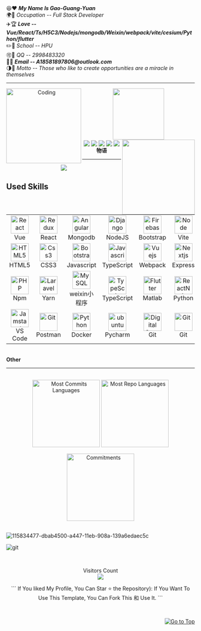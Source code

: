 <div>
  <div>
    😆❤️  <i><b>My Name Is Gao-Guang-Yuan</b></i><br>
    🌍💪  <i>Occupation -- Full Stack Developer</i><br>
    ✈️🏆  <i><b>Love -- Vue/React/Ts/H5C3/Nodejs/mongodb/Weixin/webpack/vite/cesium/Python/flutter</b></i><br>
    ✏️🌳  <i>School -- HPU</i><br>
    🉑🍉  <i>QQ -- 2998483320</i><br>
    🍻🚢  <i><b>Email -- A18581897806@outlook.com</b></i><br>
    🌗💐  <i>Motto -- Those who like to create opportunities are a miracle in themselves</i></br>
  </div>
</div> 
<hr>
<div align = 'center'>
  <img align = 'left' alt = 'Coding' width = '200' src = 'https://user-images.githubusercontent.com/102906132/163227643-6b63bf7a-f02c-4d03-86f1-ca524596b4d2.gif'>
  <img height="137px" src="https://github-readme-stats.vercel.app/api?username=sun0225SUN&hide_title=true&hide_border=true&show_icons=trueline_height=21&text_color=000&icon_color=000&bg_color=0,ea6161,ffc64d,fffc4d,52fa5a&theme=graywhite" /><img align = 'right' width = '194' height = '200' src = 'https://user-images.githubusercontent.com/102906132/163379190-a3c5b2d3-b1a7-4607-be9b-5bfb65a98dbc.gif'>  
</div>


<div align = 'center'> <img align = 'center' src="https://img.shields.io/badge/-HTML5-E34F26?style=flat-square&logo=html5&logoColor=white" /> <img align = 'center' src="https://img.shields.io/badge/-CSS3-1572B6?style=flat-square&logo=css3" /> <img align = 'center' src="https://img.shields.io/badge/-JavaScript-oringe?style=flat-square&logo=javascript" /> <img align = 'center' src = 'https://img.shields.io/badge/R-React-orange'> <img align = 'center' src = 'https://img.shields.io/badge/V-Vue-black'> </div>
 
<div align = 'center'><strong>物语</strong><br></div>
<hr>
<div align="center"> 
  <img src="https://github-profile-trophy.vercel.app/?username=JimmyLv" /> 
</div>

## Used Skills
<table align="center">
  <tr>
    <td align="center" width="96">
        <a href="#html5">
            <img src="https://skillicons.dev/icons?i=vue" width="48" height="48" alt="React" />
        </a>
        <br>Vue
    </td>
      <td align="center" width="96">
        <a href="#html5">
            <img src="https://skillicons.dev/icons?i=react" width="48" height="48" alt="Redux" />
        </a>
        <br>React
    </td>
      <td align="center" width="96">
        <a href="#html5">
            <img src="https://skillicons.dev/icons?i=mongodb" width="48" height="48" alt="Angular" />
        </a>
        <br>Mongodb
    </td>
      <td align="center" width="96">
        <a href="#Django">
            <img src="https://skillicons.dev/icons?i=nodejs" width="48" height="48" alt="Django" />
        </a>
        <br>NodeJS
    </td>
      <td align="center" width="96">
        <a href="#Firebase">
            <img src="https://skillicons.dev/icons?i=bootstrap" width="48" height="48" alt="Firebase" />
        </a>
        <br>Bootstrap
    </td>
      <td align="center" width="96">
        <a href="#Node">
            <img src="https://skillicons.dev/icons?i=vite" width="48" height="48" alt="Node" />
        </a>
        <br>Vite
    </td>
  </tr>
  <tr>
      <td align="center" width="96">
      <a href="#html5">
        <img src="https://seeklogo.com/images/H/html5-without-wordmark-color-logo-14D252D878-seeklogo.com.png" width="48" height="48" alt="HTML5" />
      </a>
      <br>HTML5
    </td>   
    <td align="center" width="96">
      <a href="#css3">
        <img src="https://upload.wikimedia.org/wikipedia/commons/thumb/6/62/CSS3_logo.svg/48px-CSS3_logo.svg.png" width="48" height="48" alt="Css3" />
      </a>
      <br>CSS3
    </td>
     <td align="center" width="96">
      <a href="#bootstrap">
        <img src="https://skillicons.dev/icons?i=js" width="48" height="48" alt="Bootstrap" />
      </a>
      <br>Javascript
    </td>
     <td align="center" width="96">
      <a href="#js">
        <img src="https://skillicons.dev/icons?i=ts" width="48" height="48" alt="Javascript" />
      </a>
      <br>TypeScript
    </td>
     <td align="center" width="96">
      <a href="#vuejs">
        <img src="https://skillicons.dev/icons?i=webpack" width="48" height="48" alt="Vuejs" />
      </a>
      <br>Webpack
    </td>
     <td align="center" width="96">
      <a href="#nextjs">
        <img src="https://skillicons.dev/icons?i=express" width="48" height="48" alt="Nextjs" />
      </a>
      <br>Express
    </td>      
  </tr>
  
  <tr>
     <td align="center" width="96">
      <a href="#php" >
        <img src="https://skillicons.dev/icons?i=npm" width="48" height="48" alt="PHP" />
      </a>
      <br>Npm
    </td>
      <td align="center" width="96">
      <a href="#laravel">
        <img src="https://skillicons.dev/icons?i=yarn" width="48" height="48" alt="Laravel" />
      </a>
      <br>Yarn
    </td>
      <td align="center" width="96">
      <a href="#laravel">
        <img src="https://skillicons.dev/icons?i=gherkin" width="48" height="48" alt="MySQL" />
      </a>
      <br>weixin小程序
    </td>
     <td align="center" width="96">
      <a href="#ts">
        <img src="https://upload.wikimedia.org/wikipedia/commons/thumb/4/4c/Typescript_logo_2020.svg/1200px-Typescript_logo_2020.svg.png" width="48" height="48" alt="TypeScript" />
      </a>
      <br>TypeScript
    </td>
     <td align="center" width="96">
        <a href="#flutter">
            <img src="https://skillicons.dev/icons?i=matlab" width="48" height="48"
                alt="Flutter" />
        </a>
        <br>Matlab
    </td>
    <td align="center" width="96">
        <a href="#reactnative">
            <img src="https://skillicons.dev/icons?i=python" width="48"
                height="48" alt="ReactNative" />
        </a>
        <br>Python
    </td>   
  </tr>
   <tr>
     <td align="center"  width="96">
      <a href="#vscode">
        <img src="https://upload.wikimedia.org/wikipedia/commons/9/9a/Visual_Studio_Code_1.35_icon.svg" width="48" height="48" alt="Jamstack" />
      </a>
      <br>VS Code
    </td>
      <td align="center" width="96">
      <a href="#postman" >
        <img src="https://www.vectorlogo.zone/logos/getpostman/getpostman-icon.svg" width="48" height="48" alt="Git" />
      </a>
      <br>Postman
     </td>
      <td align="center" width="96">
      <a href="#python" >
        <img src="https://skillicons.dev/icons?i=docker" width="48" height="48" alt="Python" />
      </a>
      <br>Docker
    </td>
      <td align="center" width="96">
      <a href="#ubuntu" >
        <img src="https://skillicons.dev/icons?i=pycharm" width="48" height="48" alt="ubuntu" />
      </a>
      <br>Pycharm
    </td>
     <td align="center" width="96">
      <a href="#digitalocean">
        <img src="https://skillicons.dev/icons?i=git" width="48" height="48" alt="Digital Ocean" />
      </a>
      <br>Git
    </td>
      <td align="center" width="96">
      <a href="#git" >
        <img src="https://upload.wikimedia.org/wikipedia/commons/thumb/3/3f/Git_icon.svg/1200px-Git_icon.svg.png" width="48" height="48" alt="Git" />
      </a>
      <br>Git
    </td>
      
    
  </tr>
</table>
<br>
<strong>Other</strong>
<hr />



<br/>
<div align="center">
  <img align="center" src="http://github-profile-summary-cards.vercel.app/api/cards/repos-per-language?username=Ggy-King&theme=2077" height="180em" alt="Most Commits Languages"/>
  <img align="center" src="http://github-profile-summary-cards.vercel.app/api/cards/stats?username=Ggy-King&theme=2077" height="180em" alt="Most Repo Languages"/>
</div>
<br/>
<div align="center">
  <img align="center" src="http://github-profile-summary-cards.vercel.app/api/cards/profile-details?username=Ggy-King&theme=2077" height="180em" alt="Commitments"/>
</div>

<br/>

![115834477-dbab4500-a447-11eb-908a-139a6edaec5c](https://github.com/LahiruHarshana/LahiruHarshana/assets/124744833/d5f490aa-d12a-45eb-935a-535c05da9261)

![git](https://user-images.githubusercontent.com/79472177/205426120-3426ca36-711a-4ad6-a064-5bcf708c84cf.jpg)

<br/>
<p align="center"> 
  Visitors Count<br>
  
  <img src="https://profile-counter.glitch.me/ThiroshMadhusha/count.svg" />
</p>


<p align="center"> 
  ```
If You liked My Profile, You Can Star ⭐ the Repository): If You Want To Use This Template, You Can Fork This 和 Use It.
  ```
</p>
<br />
<p align="right"><a href="#top"><img src="https://img.shields.io/static/v1?label&message=Go+to+Top&color=0b6ab3&style=flat&logo" alt="Go to Top" /></a></p>
